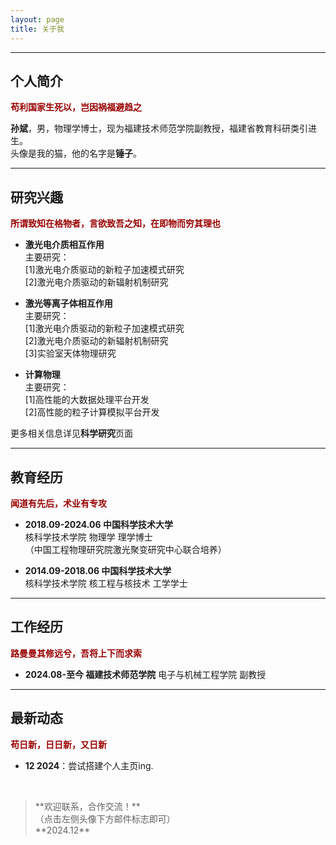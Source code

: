 ```yaml
---
layout: page
title: 关于我
---
```

---

## 个人简介

**<font color="#990000">苟利国家生死以，岂因祸福避趋之</font>**

**孙斌**，男，物理学博士，现为福建技术师范学院副教授，福建省教育科研类引进生。<br>头像是我的猫，他的名字是**锤子**。<br>

---

## 研究兴趣

**<font color="#990000">所谓致知在格物者，言欲致吾之知，在即物而穷其理也</font>**

- **激光电介质相互作用**<br>
  主要研究：<br>[1]激光电介质驱动的新粒子加速模式研究<br>[2]激光电介质驱动的新辐射机制研究
  
- **激光等离子体相互作用**<br>
  主要研究：<br>[1]激光电介质驱动的新粒子加速模式研究<br>[2]激光电介质驱动的新辐射机制研究<br>[3]实验室天体物理研究
  
- **计算物理**<br>
  主要研究：<br>[1]高性能的大数据处理平台开发<br>[2]高性能的粒子计算模拟平台开发

更多相关信息详见**科学研究**页面

---

## 教育经历

**<font color="#990000">闻道有先后，术业有专攻</font>**

- **2018.09-2024.06 中国科学技术大学**<br>
核科学技术学院 物理学 理学博士<br>
（中国工程物理研究院激光聚变研究中心联合培养）

- **2014.09-2018.06 中国科学技术大学**<br>
核科学技术学院 核工程与核技术 工学学士

---

## 工作经历

**<font color="#990000">路曼曼其修远兮，吾将上下而求索</font>**

- **2024.08-至今 福建技术师范学院** 电子与机械工程学院 副教授

---

## 最新动态

**<font color="#990000">苟日新，日日新，又日新</font>**

- **12 2024**：尝试搭建个人主页ing.

<br>

<blockquote class="twitter-tweet"><p lang="cn" dir="ltr">**欢迎联系，合作交流！**<br>（点击左侧头像下方邮件标志即可）<br>**2024.12**

